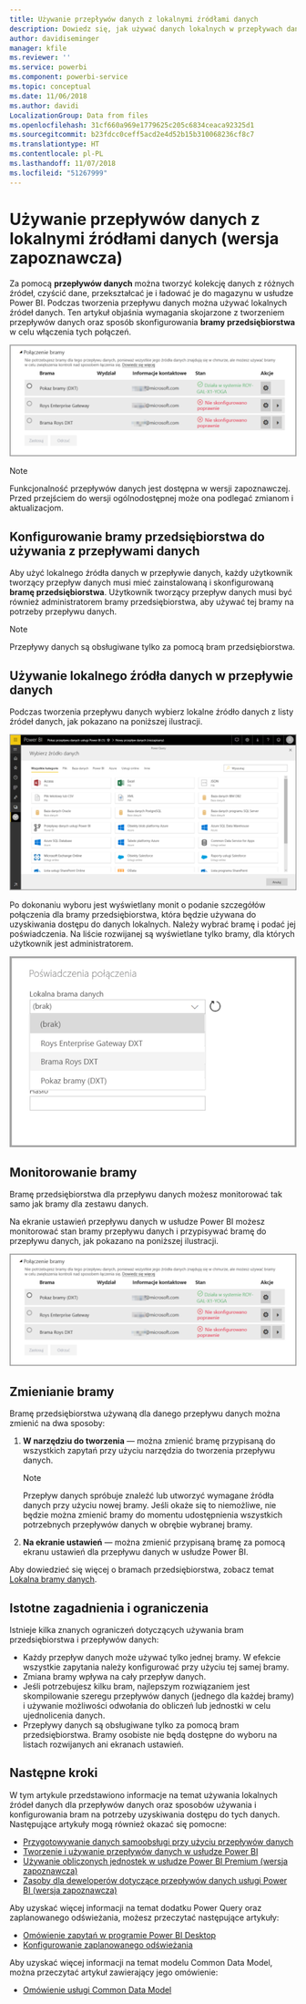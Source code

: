```yaml
---
title: Używanie przepływów danych z lokalnymi źródłami danych
description: Dowiedz się, jak używać danych lokalnych w przepływach danych
author: davidiseminger
manager: kfile
ms.reviewer: ''
ms.service: powerbi
ms.component: powerbi-service
ms.topic: conceptual
ms.date: 11/06/2018
ms.author: davidi
LocalizationGroup: Data from files
ms.openlocfilehash: 31cf660a969e1779625c205c6834ceaca92325d1
ms.sourcegitcommit: b23fdcc0ceff5acd2e4d52b15b310068236cf8c7
ms.translationtype: HT
ms.contentlocale: pl-PL
ms.lasthandoff: 11/07/2018
ms.locfileid: "51267999"
---
```

# <a name="using-dataflows-with-on-premises-data-sources-preview"></a>Używanie przepływów danych z lokalnymi źródłami danych (wersja zapoznawcza)

Za pomocą **przepływów danych** można tworzyć kolekcję danych z różnych źródeł, czyścić dane, przekształcać je i ładować je do magazynu w usłudze Power BI. Podczas tworzenia przepływu danych można używać lokalnych źródeł danych. Ten artykuł objaśnia wymagania skojarzone z tworzeniem przepływów danych oraz sposób skonfigurowania **bramy przedsiębiorstwa** w celu włączenia tych połączeń.

![Przepływy danych i bramy](media/service-dataflows-onpremises-gateways/onpremises-gateways_01.png)

> [!NOTE]
> Funkcjonalność przepływów danych jest dostępna w wersji zapoznawczej. Przed przejściem do wersji ogólnodostępnej może ona podlegać zmianom i aktualizacjom.
 
## <a name="configuring-an-enterprise-gateway-for-use-with-dataflows"></a>Konfigurowanie bramy przedsiębiorstwa do używania z przepływami danych

Aby użyć lokalnego źródła danych w przepływie danych, każdy użytkownik tworzący przepływ danych musi mieć zainstalowaną i skonfigurowaną **bramę przedsiębiorstwa**. Użytkownik tworzący przepływ danych musi być również administratorem bramy przedsiębiorstwa, aby używać tej bramy na potrzeby przepływu danych.

> [!NOTE]
> Przepływy danych są obsługiwane tylko za pomocą bram przedsiębiorstwa.

## <a name="using-an-on-premises-data-source-in-a-dataflow"></a>Używanie lokalnego źródła danych w przepływie danych

Podczas tworzenia przepływu danych wybierz lokalne źródło danych z listy źródeł danych, jak pokazano na poniższej ilustracji.

![Wybieranie lokalnego źródła danych](media/service-dataflows-onpremises-gateways/onpremises-gateways_02a.png)

Po dokonaniu wyboru jest wyświetlany monit o podanie szczegółów połączenia dla bramy przedsiębiorstwa, która będzie używana do uzyskiwania dostępu do danych lokalnych. Należy wybrać bramę i podać jej poświadczenia. Na liście rozwijanej są wyświetlane tylko bramy, dla których użytkownik jest administratorem.

![Podawanie szczegółów połączenia](media/service-dataflows-onpremises-gateways/onpremises-gateways_03.png)

## <a name="monitoring-your-gateway"></a>Monitorowanie bramy

Bramę przedsiębiorstwa dla przepływu danych możesz monitorować tak samo jak bramy dla zestawu danych.

Na ekranie ustawień przepływu danych w usłudze Power BI możesz monitorować stan bramy przepływu danych i przypisywać bramę do przepływu danych, jak pokazano na poniższej ilustracji.

![Monitorowanie bramy](media/service-dataflows-onpremises-gateways/onpremises-gateways_01.png)

## <a name="changing-a-gateway"></a>Zmienianie bramy

Bramę przedsiębiorstwa używaną dla danego przepływu danych można zmienić na dwa sposoby:

1. **W narzędziu do tworzenia** — można zmienić bramę przypisaną do wszystkich zapytań przy użyciu narzędzia do tworzenia przepływu danych.

    > [!NOTE]
    > Przepływ danych spróbuje znaleźć lub utworzyć wymagane źródła danych przy użyciu nowej bramy. Jeśli okaże się to niemożliwe, nie będzie można zmienić bramy do momentu udostępnienia wszystkich potrzebnych przepływów danych w obrębie wybranej bramy.

2. **Na ekranie ustawień** — można zmienić przypisaną bramę za pomocą ekranu ustawień dla przepływu danych w usłudze Power BI.

Aby dowiedzieć się więcej o bramach przedsiębiorstwa, zobacz temat [Lokalna bramy danych](service-gateway-onprem.md).

## <a name="considerations-and-limitations"></a>Istotne zagadnienia i ograniczenia

Istnieje kilka znanych ograniczeń dotyczących używania bram przedsiębiorstwa i przepływów danych:

* Każdy przepływ danych może używać tylko jednej bramy. W efekcie wszystkie zapytania należy konfigurować przy użyciu tej samej bramy.
* Zmiana bramy wpływa na cały przepływ danych.
* Jeśli potrzebujesz kilku bram, najlepszym rozwiązaniem jest skompilowanie szeregu przepływów danych (jednego dla każdej bramy) i używanie możliwości odwołania do obliczeń lub jednostki w celu ujednolicenia danych.
* Przepływy danych są obsługiwane tylko za pomocą bram przedsiębiorstwa. Bramy osobiste nie będą dostępne do wyboru na listach rozwijanych ani ekranach ustawień.


## <a name="next-steps"></a>Następne kroki

W tym artykule przedstawiono informacje na temat używania lokalnych źródeł danych dla przepływów danych oraz sposobów używania i konfigurowania bram na potrzeby uzyskiwania dostępu do tych danych. Następujące artykuły mogą również okazać się pomocne:

* [Przygotowywanie danych samoobsługi przy użyciu przepływów danych](service-dataflows-overview.md)
* [Tworzenie i używanie przepływów danych w usłudze Power BI](service-dataflows-create-use.md)
* [Używanie obliczonych jednostek w usłudze Power BI Premium (wersja zapoznawcza)](service-dataflows-computed-entities-premium.md)
* [Zasoby dla deweloperów dotyczące przepływów danych usługi Power BI (wersja zapoznawcza)](service-dataflows-developer-resources.md)

Aby uzyskać więcej informacji na temat dodatku Power Query oraz zaplanowanego odświeżania, możesz przeczytać następujące artykuły:
* [Omówienie zapytań w programie Power BI Desktop](desktop-query-overview.md)
* [Konfigurowanie zaplanowanego odświeżania](refresh-scheduled-refresh.md)

Aby uzyskać więcej informacji na temat modelu Common Data Model, można przeczytać artykuł zawierający jego omówienie:
* [Omówienie usługi Common Data Model](https://docs.microsoft.com/powerapps/common-data-model/overview)

